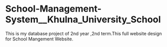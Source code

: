 # School-Management-System__Khulna_University_School
This  is my database project of 2nd year ,2nd term.This full website design for School Mangement Website.

